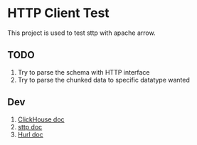 # HTTP Client Test

This project is used to test sttp with apache arrow.

## TODO

1. Try to parse the schema with HTTP interface
2. Try to parse the chunked data to specific datatype wanted

## Dev

1. [ClickHouse doc](https://clickhouse.com/docs/en/interfaces/http/)
2. [sttp doc](https://sttp.softwaremill.com/en/latest)
3. [Hurl doc](https://hurl.dev/)
